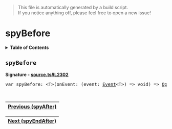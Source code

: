 > This file is automatically generated by a build script.<br>If you notice anything off, please feel free to open a new issue!

# spyBefore

<details><summary><b>Table of Contents</b></summary>

1. [<code>spyBefore</code>](#spyBefore)</details>

## <a name="spyBefore"></a><code>spyBefore</code>

<b>Signature - [source.ts#L2302](..\/..\/packages\/core\/src\/source.ts#L2302)</b>

<pre>var spyBefore: &lt;T&gt;(onEvent: (event: <a href="../02-api-event/00-Event.md#Event">Event</a>&lt;T&gt;) =&gt; void) =&gt; <a href="000-Operator.md#Operator">Operator</a>&lt;T, T&gt;</pre><br>

| [Previous \(spyAfter\)](076-spyAfter.md#readme) |
| --- |

<div align="right">

| [Next \(spyEndAfter\)](078-spyEndAfter.md#readme) |
| --- |
</div>
